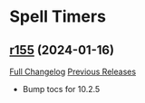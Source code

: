 # <DBM Extra> Spell Timers

## [r155](https://github.com/DeadlyBossMods/DBM-SpellTimers/tree/r155) (2024-01-16)
[Full Changelog](https://github.com/DeadlyBossMods/DBM-SpellTimers/compare/r154...r155) [Previous Releases](https://github.com/DeadlyBossMods/DBM-SpellTimers/releases)

- Bump tocs for 10.2.5  
